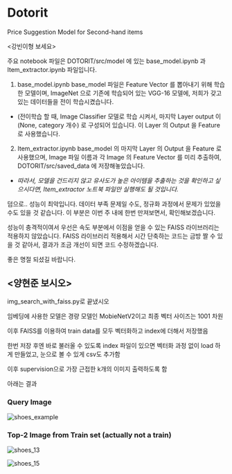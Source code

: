 # Dotorit

Price Suggestion Model for Second-hand items

<강빈이형 보세요>

주요 notebook 파일은 DOTORIT/src/model 에 있는 base_model.ipynb 과 Item_extractor.ipynb 파일입니다.

1. base_model.ipynb
   base_model 파일은 Feature Vector 를 뽑아내기 위해 학습한 모델이며, ImageNet 으로 기존에 학습되어 있는 VGG-16 모델에, 저희가 갖고 있는 데이터들을 전이 학습시켰습니다.

- (전이학습 할 때, Image Classifier 모델로 학습 시켜서, 마지막 Layer output 이 (None, category 개수) 로 구성되어 있습니다. 이 Layer 의 Output 을 Feature 로 사용했습니다.

2. Item_extractor.ipynb
   base_model 의 마지막 Layer 의 Output 을 Feature 로 사용했으며, Image 파일 이름과 각 Image 의 Feature Vector 를 미리 추출하여, DOTORIT/src/saved_data 에 저장해놓았습니다.

- _따라서, 모델을 건드리지 않고 유사도가 높은 아이템을 추출하는 것을 확인하고 싶으시다면, Item_extractor 노트북 파일만 실행해도 될 것입니다._

덤으로.. 성능이 최악입니다. 데이터 부족 문제일 수도, 정규화 과정에서 문제가 있었을 수도 있을 것 같습니다. 이 부분은 이번 주 내에 한번 만져보면서, 확인해보겠습니다.

성능이 충격적이여서 우선은 속도 부분에서 이점을 얻을 수 있는 FAISS 라이브러리는 적용하지 않았습니다. FAISS 라이브러리 적용해서 시간 단축하는 코드는 금방 짤 수 있을 것 같아서, 결과가 조금 개선이 되면 코드 수정하겠습니다.

좋은 명절 되셨길 바랍니다.

## <양현준 보시오>

img_search_with_faiss.py로 끝냈시오

임베딩에 사용한 모델은 경량 모델인 MobieNetV2이고 최종 벡터 사이즈는 1001 차원

이후 FAISS를 이용하여 train data를 모두 벡터화하고 index에 더해서 저장했음

한번 저장 후엔 바로 불러올 수 있도록 index 파일이 있으면 벡터화 과정 없이 load 하게 만들었고, 눈으로 볼 수 있게 csv도 추가함

이후 supervision으로 가장 근접한 k개의 이미지 출력하도록 함

아래는 결과

### Query Image

![shoes_example](https://github.com/hy30n80/Dotorit/assets/76294398/7b269742-71a3-4676-a889-dc71712b89c8)

### Top-2 Image from Train set (actually not a train)

![shoes_13](https://github.com/hy30n80/Dotorit/assets/76294398/dc2fc31a-2fe2-4095-93c0-0e90d1839330)

![shoes_15](https://github.com/hy30n80/Dotorit/assets/76294398/5411a39f-bbd8-4f76-ace4-694c790ffa60)
